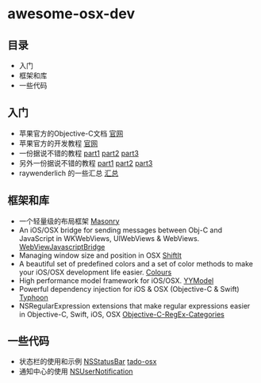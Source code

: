 # awesome-osx-dev


## 目录

* 入门
* 框架和库
* 一些代码

## 入门

* 苹果官方的Objective-C文档 [官网](https://developer.apple.com/library/content/documentation/Cocoa/Conceptual/ProgrammingWithObjectiveC/Introduction/Introduction.html)
* 苹果官方的开发教程 [官网](https://developer.apple.com/library/content/documentation/General/Conceptual/MOSXAppProgrammingGuide/Introduction/Introduction.html)
* 一份据说不错的教程 [part1](https://www.raywenderlich.com/17811/how-to-make-a-simple-mac-app-on-os-x-10-7-tutorial-part-13) [part2](https://www.raywenderlich.com/18319/how-to-make-a-simple-mac-app-on-os-x-10-7-tutorial-part-23) [part3](https://www.raywenderlich.com/18413/how-to-make-a-simple-mac-app-on-os-x-10-7-tutorial-part-33)
* 另外一份据说不错的教程 [part1](https://www.raywenderlich.com/110170/mac-os-x-development-tutorial-for-beginners-part-1-intro-to-xcode) [part2](https://www.raywenderlich.com/110267/mac-os-x-development-tutorial-beginners-part-2-os-x-app-anatomy) [part3](https://www.raywenderlich.com/110269/mac-os-x-development-tutorial-beginners-part-3-first-os-x-app)
* raywenderlich 的一些汇总 [汇总](https://www.raywenderlich.com/category/macos)
## 框架和库

* 一个轻量级的布局框架 [Masonry](https://github.com/SnapKit/Masonry)
* An iOS/OSX bridge for sending messages between Obj-C and JavaScript in WKWebViews, UIWebViews & WebViews. [WebViewJavascriptBridge](https://github.com/marcuswestin/WebViewJavascriptBridge)
* Managing window size and position in OSX [ShiftIt](https://github.com/fikovnik/ShiftIt)
* A beautiful set of predefined colors and a set of color methods to make your iOS/OSX development life easier. [Colours](https://github.com/bennyguitar/Colours)
* High performance model framework for iOS/OSX. [YYModel](https://github.com/ibireme/YYModel)
* Powerful dependency injection for iOS & OSX (Objective-C & Swift) [Typhoon](https://github.com/appsquickly/Typhoon)
* NSRegularExpression extensions that make regular expressions easier in Objective-C, Swift, iOS, OSX [Objective-C-RegEx-Categories](https://github.com/bendytree/Objective-C-RegEx-Categories)

## 一些代码

* 状态栏的使用和示例 [NSStatusBar](http://www.jianshu.com/p/dcaebea291de) [tado-osx](https://github.com/rdougan/tado-osx)
* 通知中心的使用 [NSUserNotification](http://www.tanhao.me/pieces/517.html/)

